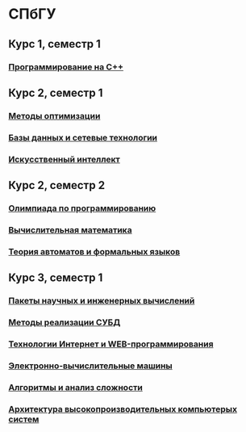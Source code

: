 # СПбГУ
## Курс 1, семестр 1
### [Программирование на C++](c++/)

## Курс 2, семестр 1
### [Методы оптимизации](optimization_methods/)
### [Базы данных и сетевые технологии](network_technologies/)
### [Искусственный интеллект](artificial_intelligence/)

## Курс 2, семестр 2
### [Олимпиада по программированию](olymp/)
### [Вычислительная математика](computational_mathematics/)
### [Теория автоматов и формальных языков](automata_and_formal_language_theory/)

## Курс 3, семестр 1
### [Пакеты научных и инженерных вычислений](scientific_and_engineering_computing_packages/)
### [Методы реализации СУБД](database/)
### [Технологии Интернет и WEB-программирования](web_programming/)
### [Электронно-вычислительные машины](matlab/)
### [Алгоритмы и анализ сложности](algorithm_complexity/)
### [Архитектура высокопроизводительных компьютерых систем](high_performance_system_architecture/)
